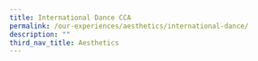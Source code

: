 ```yaml
---
title: International Dance CCA
permalink: /our-experiences/aesthetics/international-dance/
description: ""
third_nav_title: Aesthetics
---
```

